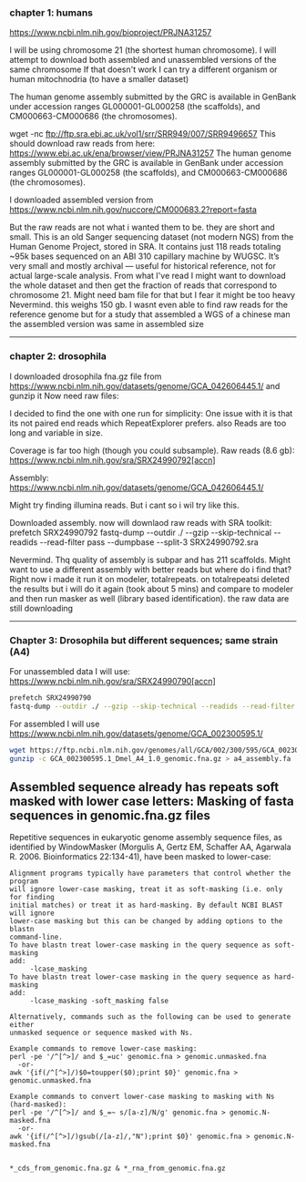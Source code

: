 ### chapter 1: humans
https://www.ncbi.nlm.nih.gov/bioproject/PRJNA31257

I will be using chromosome 21 (the shortest human chromosome). I will attempt to download both assembled and unassembled versions of the same chromosome
If that doesn't work I can try a different organism or human mitochnodria (to have a smaller dataset)

The human genome assembly submitted by the GRC is available in GenBank under accession ranges GL000001-GL000258 (the scaffolds), and CM000663-CM000686 (the chromosomes).


wget -nc ftp://ftp.sra.ebi.ac.uk/vol1/srr/SRR949/007/SRR9496657
This should download raw reads from here: https://www.ebi.ac.uk/ena/browser/view/PRJNA31257
The human genome assembly submitted by the GRC is available in GenBank under accession ranges GL000001-GL000258 (the scaffolds), and CM000663-CM000686 (the chromosomes).

I downloaded assembled version from https://www.ncbi.nlm.nih.gov/nuccore/CM000683.2?report=fasta

But the raw reads are not what i wanted them to be. they are short and small. 
This is an old Sanger sequencing dataset (not modern NGS) from the Human Genome Project, stored in SRA. It contains just 118 reads totaling ~95k bases sequenced on an ABI 310 capillary machine by WUGSC. It’s very small and mostly archival — useful for historical reference, not for actual large-scale analysis. 
From what I've read I might want to download the whole dataset and then get the fraction of reads that correspond to chromosome 21. Might need bam file for that but I fear it might be too heavy
Nevermind. this weighs 150 gb. 
I wasnt even able to find raw reads for the reference genome but for a study that assembled a WGS of a chinese man the assembled version was same in assembled size

---
### chapter 2: drosophila
I downloaded drosophila fna.gz file from https://www.ncbi.nlm.nih.gov/datasets/genome/GCA_042606445.1/
and gunzip it
Now need raw files:

I decided to find the one with one run for simplicity:
One issue with it is that its not paired end reads which RepeatExplorer prefers. also Reads are too long and variable in size.

Coverage is far too high (though you could subsample).
Raw reads (8.6 gb):
https://www.ncbi.nlm.nih.gov/sra/SRX24990792[accn]

Assembly:
https://www.ncbi.nlm.nih.gov/datasets/genome/GCA_042606445.1/

Might try finding illumina reads. But i cant so i wil try like this.

Downloaded assembly. now will downlaod raw reads with SRA toolkit:
prefetch SRX24990792
fastq-dump --outdir ./ --gzip --skip-technical --readids --read-filter pass --dumpbase --split-3 SRX24990792.sra

Nevermind. Thq quality of assembly is subpar and has 211 scaffolds.
Might want to use a different assembly with better reads but where do i find that?
Right now i made it run it on modeler, totalrepeats. on totalrepeatsi deleted the results but i will do it again (took about 5 mins) and compare to modeler and then run masker as well (library based identification). the raw data are still downloading

---
### Chapter 3: Drosophila but different sequences; same strain (A4)
For unassembled data I will use:
https://www.ncbi.nlm.nih.gov/sra/SRX24990790[accn]
```bash
prefetch SRX24990790
fastq-dump --outdir ./ --gzip --skip-technical --readids --read-filter pass --dumpbase --split-3 SRX24990790/SRX24990790.sra
```

For assembled I will use
https://www.ncbi.nlm.nih.gov/datasets/genome/GCA_002300595.1/
```bash
wget https://ftp.ncbi.nlm.nih.gov/genomes/all/GCA/002/300/595/GCA_002300595.1_Dmel_A4_1.0/GCA_002300595.1_Dmel_A4_1.0_genomic.fna.gz
gunzip -c GCA_002300595.1_Dmel_A4_1.0_genomic.fna.gz > a4_assembly.fa
```

Assembled sequence already has repeats soft masked with lower case letters:
Masking of fasta sequences in genomic.fna.gz files
--------------------------------------------------
Repetitive sequences in eukaryotic genome assembly sequence files, as 
identified by WindowMasker (Morgulis A, Gertz EM, Schaffer AA, Agarwala R. 
2006. Bioinformatics 22:134-41), have been masked to lower-case:

```info
Alignment programs typically have parameters that control whether the program 
will ignore lower-case masking, treat it as soft-masking (i.e. only for finding 
initial matches) or treat it as hard-masking. By default NCBI BLAST will ignore 
lower-case masking but this can be changed by adding options to the blastn 
command-line.
To have blastn treat lower-case masking in the query sequence as soft-masking 
add:
     -lcase_masking
To have blastn treat lower-case masking in the query sequence as hard-masking 
add:
     -lcase_masking -soft_masking false

Alternatively, commands such as the following can be used to generate either 
unmasked sequence or sequence masked with Ns.

Example commands to remove lower-case masking:
perl -pe '/^[^>]/ and $_=uc' genomic.fna > genomic.unmasked.fna
  -or-
awk '{if(/^[^>]/)$0=toupper($0);print $0}' genomic.fna > genomic.unmasked.fna

Example commands to convert lower-case masking to masking with Ns (hard-masked):
perl -pe '/^[^>]/ and $_=~ s/[a-z]/N/g' genomic.fna > genomic.N-masked.fna
  -or-
awk '{if(/^[^>]/)gsub(/[a-z]/,"N");print $0}' genomic.fna > genomic.N-masked.fna


*_cds_from_genomic.fna.gz & *_rna_from_genomic.fna.gz
```
